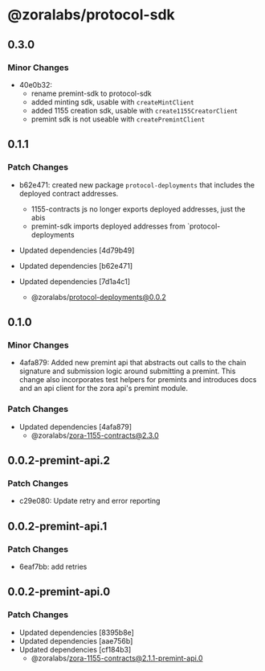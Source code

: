 # @zoralabs/protocol-sdk

## 0.3.0

### Minor Changes

- 40e0b32:
  - rename premint-sdk to protocol-sdk
  - added minting sdk, usable with `createMintClient`
  - added 1155 creation sdk, usable with `create1155CreatorClient`
  - premint sdk is not useable with `createPremintClient`

## 0.1.1

### Patch Changes

- b62e471: created new package `protocol-deployments` that includes the deployed contract addresses.

  - 1155-contracts js no longer exports deployed addresses, just the abis
  - premint-sdk imports deployed addresses from `protocol-deployments

- Updated dependencies [4d79b49]
- Updated dependencies [b62e471]
- Updated dependencies [7d1a4c1]
  - @zoralabs/protocol-deployments@0.0.2

## 0.1.0

### Minor Changes

- 4afa879: Added new premint api that abstracts out calls to the chain signature and submission logic around submitting a premint. This change also incorporates test helpers for premints and introduces docs and an api client for the zora api's premint module.

### Patch Changes

- Updated dependencies [4afa879]
  - @zoralabs/zora-1155-contracts@2.3.0

## 0.0.2-premint-api.2

### Patch Changes

- c29e080: Update retry and error reporting

## 0.0.2-premint-api.1

### Patch Changes

- 6eaf7bb: add retries

## 0.0.2-premint-api.0

### Patch Changes

- Updated dependencies [8395b8e]
- Updated dependencies [aae756b]
- Updated dependencies [cf184b3]
  - @zoralabs/zora-1155-contracts@2.1.1-premint-api.0

